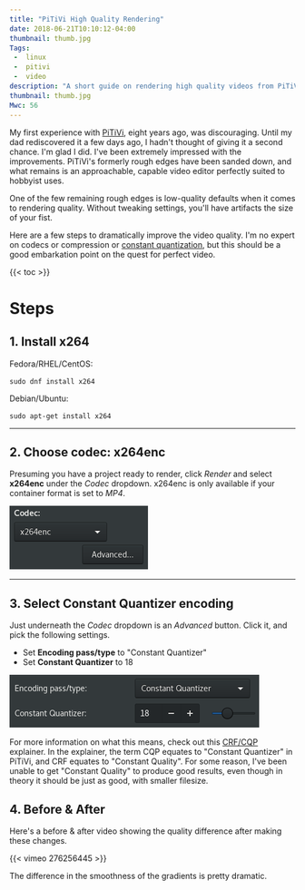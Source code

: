 ```yaml
---
title: "PiTiVi High Quality Rendering"
date: 2018-06-21T10:10:12-04:00
thumbnail: thumb.jpg
Tags:
 -  linux
 -  pitivi
 -  video
description: "A short guide on rendering high quality videos from PiTiVi."
thumbnail: thumb.jpg
Mwc: 56
---
```


My first experience with [PiTiVi][ptv], eight years ago, was discouraging. Until my dad rediscovered it a few days ago, I hadn't thought of giving it a second chance. I'm glad I did. I've been extremely impressed with the improvements. PiTiVi's formerly rough edges have been sanded down, and what remains is an approachable, capable video editor perfectly suited to hobbyist uses.

One of the few remaining rough edges is low-quality defaults when it comes to rendering quality. Without tweaking settings, you'll have artifacts the size of your fist.

Here are a few steps to dramatically improve the video quality. I'm no expert on codecs or compression or [constant quantization][crf], but this should be a good embarkation point on the quest for perfect video.

{{< toc >}}

# Steps

## 1. Install x264

<div class="beside">
<div>
    <p>Fedora/RHEL/CentOS:</p>
    <pre><code>sudo dnf install x264</code></pre>
</div>
<div>
    <p>Debian/Ubuntu:</p>
    <pre><code>sudo apt-get install x264</code></pre>
</div>
</div>

---

## 2. Choose codec: x264enc

Presuming you have a project ready to render, click _Render_ and select **x264enc** under the _Codec_ dropdown. x264enc is only available if your container format is set to _MP4_.

![codec dropdown](ss-codec.png)

---

## 3. Select Constant Quantizer encoding

Just underneath the _Codec_ dropdown is an _Advanced_ button. Click it, and pick the following settings.

- Set **Encoding pass/type** to "Constant Quantizer"
- Set **Constant Quantizer** to 18

![encoding dropdown](ss-encoding.png)

For more information on what this means, check out this [CRF/CQP][crf] explainer. In the explainer, the term CQP equates to "Constant Quantizer" in PiTiVi, and CRF equates to "Constant Quality". For some reason, I've been unable to get "Constant Quality" to produce good results, even though in theory it should be just as good, with smaller filesize.

## 4. Before & After

Here's a before & after video showing the quality difference after making these changes.

{{< vimeo 276256445 >}}

The difference in the smoothness of the gradients is pretty dramatic.

[ptv]: http://www.pitivi.org/
[crf]: https://slhck.info/video/2017/02/24/crf-guide.html
